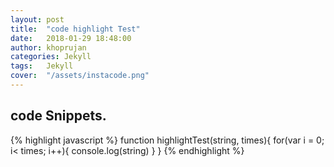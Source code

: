 ```yaml
---
layout: post
title:  "code highlight Test"
date:   2018-01-29 18:48:00
author: khoprujan
categories: Jekyll
tags:	Jekyll
cover:  "/assets/instacode.png"
---
```


## code Snippets.

{% highlight javascript %}
function highlightTest(string, times){
  for(var i = 0; i< times; i++){
    console.log(string)
  }
}
{% endhighlight %}
